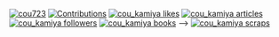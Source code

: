 <p align="left">
  <a href="https://github.com/cou723/cou723/"><img src="https://komarev.com/ghpvc/?username=cou723&style=flat" alt="cou723" /></a>
  <a href="https://qiita.com/cou_C"><img src="https://badgen.org/img/qiita/cou_C/contributions?style=flat" alt="Contributions" /></a>
  <a href="https://zenn.dev/cou_kamiya"><img src="https://zenn.badge.nikaera.com/s/cou_kamiya/likes?style=flat" alt="cou_kamiya likes" /></a>
  <a href="https://zenn.dev/cou_kamiya/articles"><img src="https://zenn.badge.nikaera.com/s/cou_kamiya/articles?style=flat" alt="cou_kamiya articles" /></a>
  <a href="https://zenn.dev/cou_kamiya/followers"><img src="https://zenn.badge.nikaera.com/s/cou_kamiya/followers?style=flat" alt="cou_kamiya followers" /></a>
  <a href="https://zenn.dev/cou_kamiya/books"><img src="https://zenn.badge.nikaera.com/s/cou_kamiya/books?style=flat" alt="cou_kamiya books" /></a> -->
  <a href="https://zenn.dev/cou_kamiya/scraps"><img src="https://zenn.badge.nikaera.com/s/cou_kamiya/scraps?style=flat" alt="cou_kamiya scraps" /></a>
</p>
